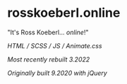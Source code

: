 # rosskoeberl.online
"It's Ross Koeberl... *online*!"


*HTML / SCSS / JS / Animate.css*

*Most recently rebuilt 3.2022*

*Originally built 9.2020 with jQuery*
